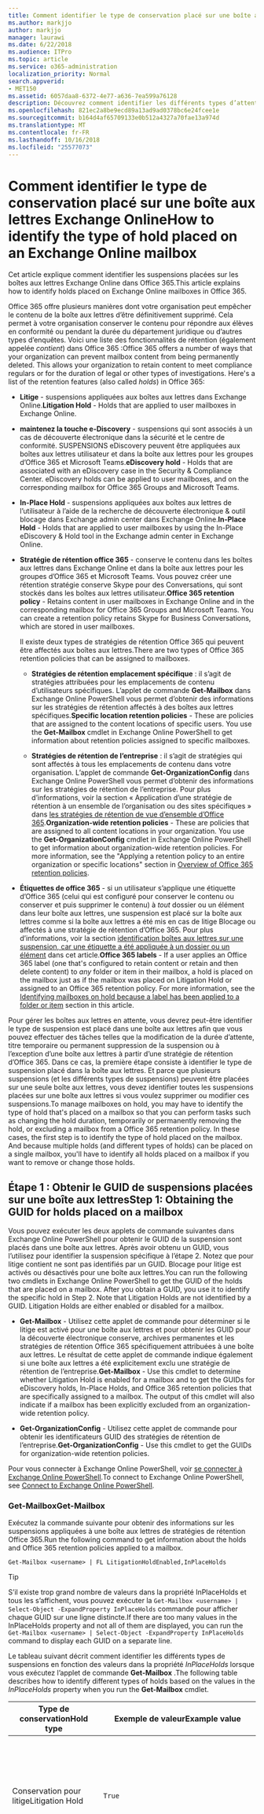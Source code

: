 ```yaml
---
title: Comment identifier le type de conservation placé sur une boîte aux lettres Exchange Online
ms.author: markjjo
author: markjjo
manager: laurawi
ms.date: 6/22/2018
ms.audience: ITPro
ms.topic: article
ms.service: o365-administration
localization_priority: Normal
search.appverid:
- MET150
ms.assetid: 6057daa8-6372-4e77-a636-7ea599a76128
description: Découvrez comment identifier les différents types d’attente qui peuvent être placées sur une boîte aux lettres Office 365. Ces types de suspensions incluent litige, suspensions eDiscovery et des stratégies de rétention Office 365. Vous pouvez également déterminer si un utilisateur a été exclu d’une stratégie de rétention de l’entreprise
ms.openlocfilehash: 821ec2a8be9ecd89a13ad9ad0378bc6e24fcee1e
ms.sourcegitcommit: b164d4af65709133e0b512a4327a70fae13a974d
ms.translationtype: MT
ms.contentlocale: fr-FR
ms.lasthandoff: 10/16/2018
ms.locfileid: "25577073"
---
```

# <a name="how-to-identify-the-type-of-hold-placed-on-an-exchange-online-mailbox"></a><span data-ttu-id="2bbde-105">Comment identifier le type de conservation placé sur une boîte aux lettres Exchange Online</span><span class="sxs-lookup"><span data-stu-id="2bbde-105">How to identify the type of hold placed on an Exchange Online mailbox</span></span>

<span data-ttu-id="2bbde-106">Cet article explique comment identifier les suspensions placées sur les boîtes aux lettres Exchange Online dans Office 365.</span><span class="sxs-lookup"><span data-stu-id="2bbde-106">This article explains how to identify holds placed on Exchange Online mailboxes in Office 365.</span></span>

<span data-ttu-id="2bbde-p102">Office 365 offre plusieurs manières dont votre organisation peut empêcher le contenu de la boîte aux lettres d’être définitivement supprimé. Cela permet à votre organisation conserver le contenu pour répondre aux élèves en conformité ou pendant la durée du département juridique ou d’autres types d’enquêtes. Voici une liste des fonctionnalités de rétention (également appelée *contient*) dans Office 365 :</span><span class="sxs-lookup"><span data-stu-id="2bbde-p102">Office 365 offers a number of ways that your organization can prevent mailbox content from being permanently deleted. This allows your organization to retain content to meet compliance regulars or for the duration of legal or other types of investigations. Here's a list of the retention features (also called *holds*) in Office 365:</span></span>

- <span data-ttu-id="2bbde-110">**Litige** - suspensions appliquées aux boîtes aux lettres dans Exchange Online.</span><span class="sxs-lookup"><span data-stu-id="2bbde-110">**Litigation Hold** - Holds that are applied to user mailboxes in Exchange Online.</span></span>

- <span data-ttu-id="2bbde-p103">**maintenez la touche e-Discovery** - suspensions qui sont associés à un cas de découverte électronique dans la sécurité et le centre de conformité. SUSPENSIONS eDiscovery peuvent être appliquées aux boîtes aux lettres utilisateur et dans la boîte aux lettres pour les groupes d’Office 365 et Microsoft Teams.</span><span class="sxs-lookup"><span data-stu-id="2bbde-p103">**eDiscovery hold** - Holds that are associated with an eDiscovery case in the Security & Compliance Center. eDiscovery holds can be applied to user mailboxes, and on the corresponding mailbox for Office 365 Groups and Microsoft Teams.</span></span>

- <span data-ttu-id="2bbde-113">**In-Place Hold** - suspensions appliquées aux boîtes aux lettres de l’utilisateur à l’aide de la recherche de découverte électronique & outil blocage dans Exchange admin center dans Exchange Online.</span><span class="sxs-lookup"><span data-stu-id="2bbde-113">**In-Place Hold** - Holds that are applied to user mailboxes by using the In-Place eDiscovery & Hold tool in the Exchange admin center in Exchange Online.</span></span>

- <span data-ttu-id="2bbde-p104">**Stratégie de rétention office 365** - conserve le contenu dans les boîtes aux lettres dans Exchange Online et dans la boîte aux lettres pour les groupes d’Office 365 et Microsoft Teams. Vous pouvez créer une rétention stratégie conserve Skype pour des Conversations, qui sont stockés dans les boîtes aux lettres utilisateur.</span><span class="sxs-lookup"><span data-stu-id="2bbde-p104">**Office 365 retention policy** - Retains content in user mailboxes in Exchange Online and in the corresponding mailbox for Office 365 Groups and Microsoft Teams. You can create a retention policy retains Skype for Business Conversations, which are stored in user mailboxes.</span></span>

  <span data-ttu-id="2bbde-116">Il existe deux types de stratégies de rétention Office 365 qui peuvent être affectés aux boîtes aux lettres.</span><span class="sxs-lookup"><span data-stu-id="2bbde-116">There are two types of Office 365 retention policies that can be assigned to mailboxes.</span></span>

    - <span data-ttu-id="2bbde-p105">**Stratégies de rétention emplacement spécifique** : il s’agit de stratégies attribuées pour les emplacements de contenu d’utilisateurs spécifiques. L’applet de commande **Get-Mailbox** dans Exchange Online PowerShell vous permet d’obtenir des informations sur les stratégies de rétention affectés à des boîtes aux lettres spécifiques.</span><span class="sxs-lookup"><span data-stu-id="2bbde-p105">**Specific location retention policies** - These are policies that are assigned to the content locations of specific users. You use the **Get-Mailbox** cmdlet in Exchange Online PowerShell to get information about retention policies assigned to specific mailboxes.</span></span>

    - <span data-ttu-id="2bbde-p106">**Stratégies de rétention de l’entreprise** : il s’agit de stratégies qui sont affectés à tous les emplacements de contenu dans votre organisation. L’applet de commande **Get-OrganizationConfig** dans Exchange Online PowerShell vous permet d’obtenir des informations sur les stratégies de rétention de l’entreprise. Pour plus d’informations, voir la section « Application d’une stratégie de rétention à un ensemble de l’organisation ou des sites spécifiques » dans [les stratégies de rétention de vue d’ensemble d’Office 365](retention-policies.md#applying-a-retention-policy-to-an-entire-organization-or-specific-locations).</span><span class="sxs-lookup"><span data-stu-id="2bbde-p106">**Organization-wide retention policies** - These are policies that are assigned to all content locations in your organization. You use the **Get-OrganizationConfig** cmdlet in Exchange Online PowerShell to get information about organization-wide retention policies. For more information, see the "Applying a retention policy to an entire organization or specific locations" section in [Overview of Office 365 retention policies](retention-policies.md#applying-a-retention-policy-to-an-entire-organization-or-specific-locations).</span></span>

- <span data-ttu-id="2bbde-p107">**Étiquettes de office 365** - si un utilisateur s’applique une étiquette d’Office 365 (celui qui est configuré pour conserver le contenu ou conserver et puis supprimer le contenu) à *tout* dossier ou un élément dans leur boîte aux lettres, une suspension est placé sur la boîte aux lettres comme si la boîte aux lettres a été mis en cas de litige Blocage ou affectés à une stratégie de rétention d’Office 365. Pour plus d’informations, voir la section [identification boîtes aux lettres sur une suspension, car une étiquette a été appliquée à un dossier ou un élément](#identifying-mailboxes-on-hold-because-a-label-has-been-applied-to-a-folder-or-item) dans cet article.</span><span class="sxs-lookup"><span data-stu-id="2bbde-p107">**Office 365 labels** - If a user applies an Office 365 label (one that's configured to retain content or retain and then delete content) to *any* folder or item in their mailbox, a hold is placed on the mailbox just as if the mailbox was placed on Litigation Hold or assigned to an Office 365 retention policy. For more information, see the [Identifying mailboxes on hold because a label has been applied to a folder or item](#identifying-mailboxes-on-hold-because-a-label-has-been-applied-to-a-folder-or-item) section in this article.</span></span>

<span data-ttu-id="2bbde-p108">Pour gérer les boîtes aux lettres en attente, vous devrez peut-être identifier le type de suspension est placé dans une boîte aux lettres afin que vous pouvez effectuer des tâches telles que la modification de la durée d’attente, titre temporaire ou permanent suppression de la suspension ou à l’exception d’une boîte aux lettres à partir d’une stratégie de rétention d’Office 365. Dans ce cas, la première étape consiste à identifier le type de suspension placé dans la boîte aux lettres. Et parce que plusieurs suspensions (et les différents types de suspensions) peuvent être placées sur une seule boîte aux lettres, vous devez identifier toutes les suspensions placées sur une boîte aux lettres si vous voulez supprimer ou modifier ces suspensions.</span><span class="sxs-lookup"><span data-stu-id="2bbde-p108">To manage mailboxes on hold, you may have to identify the type of hold that's placed on a mailbox so that you can perform tasks such as changing the hold duration, temporarily or permanently removing the hold, or excluding a mailbox from a Office 365 retention policy. In these cases, the first step is to identify the type of hold placed on the mailbox. And because multiple holds (and different types of holds) can be placed on a single mailbox, you'll have to identify all holds placed on a mailbox if you want to remove or change those holds.</span></span>

## <a name="step-1-obtaining-the-guid-for-holds-placed-on-a-mailbox"></a><span data-ttu-id="2bbde-127">Étape 1 : Obtenir le GUID de suspensions placées sur une boîte aux lettres</span><span class="sxs-lookup"><span data-stu-id="2bbde-127">Step 1: Obtaining the GUID for holds placed on a mailbox</span></span>

<span data-ttu-id="2bbde-p109">Vous pouvez exécuter les deux applets de commande suivantes dans Exchange Online PowerShell pour obtenir le GUID de la suspension sont placés dans une boîte aux lettres. Après avoir obtenu un GUID, vous l’utilisez pour identifier la suspension spécifique à l’étape 2. Notez que pour litige contient ne sont pas identifiés par un GUID. Blocage pour litige est activés ou désactivés pour une boîte aux lettres.</span><span class="sxs-lookup"><span data-stu-id="2bbde-p109">You can run the following two cmdlets in Exchange Online PowerShell to get the GUID of the holds that are placed on a mailbox. After you obtain a GUID, you use it to identify the specific hold in Step 2. Note that Litigation Holds are not identified by a GUID. Litigation Holds are either enabled or disabled for a mailbox.</span></span>

- <span data-ttu-id="2bbde-p110">**Get-Mailbox** - Utilisez cette applet de commande pour déterminer si le litige est activé pour une boîte aux lettres et pour obtenir les GUID pour la découverte électronique conserve, archives permanentes et les stratégies de rétention Office 365 spécifiquement attribuées à une boîte aux lettres. Le résultat de cette applet de commande indique également si une boîte aux lettres a été explicitement exclu une stratégie de rétention de l’entreprise.</span><span class="sxs-lookup"><span data-stu-id="2bbde-p110">**Get-Mailbox** - Use this cmdlet to determine whether Litigation Hold is enabled for a mailbox and to get the GUIDs for eDiscovery holds, In-Place Holds, and Office 365 retention policies that are specifically assigned to a mailbox. The output of this cmdlet will also indicate if a mailbox has been explicitly excluded from an organization-wide retention policy.</span></span>

- <span data-ttu-id="2bbde-134">**Get-OrganizationConfig** - Utilisez cette applet de commande pour obtenir les identificateurs GUID des stratégies de rétention de l’entreprise.</span><span class="sxs-lookup"><span data-stu-id="2bbde-134">**Get-OrganizationConfig** - Use this cmdlet to get the GUIDs for organization-wide retention policies.</span></span>

<span data-ttu-id="2bbde-135">Pour vous connecter à Exchange Online PowerShell, voir [se connecter à Exchange Online PowerShell](https://docs.microsoft.com/powershell/exchange/exchange-online/connect-to-exchange-online-powershell/connect-to-exchange-online-powershell?view=exchange-ps).</span><span class="sxs-lookup"><span data-stu-id="2bbde-135">To connect to Exchange Online PowerShell, see [Connect to Exchange Online PowerShell](https://docs.microsoft.com/powershell/exchange/exchange-online/connect-to-exchange-online-powershell/connect-to-exchange-online-powershell?view=exchange-ps).</span></span>

### <a name="get-mailbox"></a><span data-ttu-id="2bbde-136">Get-Mailbox</span><span class="sxs-lookup"><span data-stu-id="2bbde-136">Get-Mailbox</span></span>

<span data-ttu-id="2bbde-137">Exécutez la commande suivante pour obtenir des informations sur les suspensions appliquées à une boîte aux lettres de stratégies de rétention Office 365.</span><span class="sxs-lookup"><span data-stu-id="2bbde-137">Run the following command to get information about the holds and Office 365 retention policies applied to a mailbox.</span></span>

```
Get-Mailbox <username> | FL LitigationHoldEnabled,InPlaceHolds
```

> [!TIP]
> <span data-ttu-id="2bbde-138">S’il existe trop grand nombre de valeurs dans la propriété InPlaceHolds et tous les s’affichent, vous pouvez exécuter la `Get-Mailbox <username> | Select-Object -ExpandProperty InPlaceHolds` commande pour afficher chaque GUID sur une ligne distincte.</span><span class="sxs-lookup"><span data-stu-id="2bbde-138">If there are too many values in the InPlaceHolds property and not all of them are displayed, you can run the `Get-Mailbox <username> | Select-Object -ExpandProperty InPlaceHolds` command to display each GUID on a separate line.</span></span>

<span data-ttu-id="2bbde-139">Le tableau suivant décrit comment identifier les différents types de suspensions en fonction des valeurs dans la propriété *InPlaceHolds* lorsque vous exécutez l’applet de commande **Get-Mailbox** .</span><span class="sxs-lookup"><span data-stu-id="2bbde-139">The following table describes how to identify different types of holds based on the values in the *InPlaceHolds* property when you run the **Get-Mailbox** cmdlet.</span></span>


|<span data-ttu-id="2bbde-140">Type de conservation</span><span class="sxs-lookup"><span data-stu-id="2bbde-140">Hold type</span></span>  |<span data-ttu-id="2bbde-141">Exemple de valeur</span><span class="sxs-lookup"><span data-stu-id="2bbde-141">Example value</span></span>  |<span data-ttu-id="2bbde-142">Comment identifier la suspension</span><span class="sxs-lookup"><span data-stu-id="2bbde-142">How to identify the hold</span></span>  |
|---------|---------|---------|
|<span data-ttu-id="2bbde-143">Conservation pour litige</span><span class="sxs-lookup"><span data-stu-id="2bbde-143">Litigation Hold</span></span>     |    `True`     |     <span data-ttu-id="2bbde-144">Blocage pour litige est activé pour une boîte aux lettres si la propriété *LitigationHoldEnabled* est définie sur `True`.</span><span class="sxs-lookup"><span data-stu-id="2bbde-144">Litigation Hold is enabled for a mailbox if the *LitigationHoldEnabled* property is set to `True`.</span></span>    |
|<span data-ttu-id="2bbde-145">blocage eDiscovery</span><span class="sxs-lookup"><span data-stu-id="2bbde-145">eDiscovery hold</span></span>     |  `UniH7d895d48-7e23-4a8d-8346-533c3beac15d`       |   <span data-ttu-id="2bbde-p111">La *propriété InPlaceHolds* contient le GUID de n’importe quel suspension associé à un cas de découverte électronique dans la sécurité et le centre de conformité. Vous pouvez indiquer il s’agit d’un blocage eDiscovery, car le GUID commence par la `UniH` préfixe (ce qui indique une attente unifiée).</span><span class="sxs-lookup"><span data-stu-id="2bbde-p111">The *InPlaceHolds property* contains the GUID of any hold associated with an eDiscovery case in the Security & Compliance Center. You can tell this is an eDiscovery hold because the GUID starts with the `UniH` prefix (which denotes a Unified Hold).</span></span>      |
|<span data-ttu-id="2bbde-148">Blocage local</span><span class="sxs-lookup"><span data-stu-id="2bbde-148">In-Place Hold</span></span>     |     `c0ba3ce811b6432a8751430937152491` <br/> <span data-ttu-id="2bbde-149">ou</span><span class="sxs-lookup"><span data-stu-id="2bbde-149">or</span></span> <br/> `cld9c0a984ca74b457fbe4504bf7d3e00de`  |     <span data-ttu-id="2bbde-p112">La propriété *InPlaceHolds* contient le GUID de la conservation inaltérable qui est placé sur la boîte aux lettres. Vous pouvez indiquer il s’agit d’une conservation inaltérable, car le GUID ne soit commence par un préfixe ou il commence par la `cld` préfixe.</span><span class="sxs-lookup"><span data-stu-id="2bbde-p112">The *InPlaceHolds* property contains the GUID of the In-Place Hold that's placed on the mailbox. You can tell this is an In-Place Hold because the GUID either doesn't start with a prefix or it starts with the `cld` prefix.</span></span>     |
|<span data-ttu-id="2bbde-152">Office 365 stratégie de rétention spécifiquement la boîte aux lettres</span><span class="sxs-lookup"><span data-stu-id="2bbde-152">Office 365 retention policy specifically applied to the mailbox</span></span>     |    `mbxcdbbb86ce60342489bff371876e7f224:1` <br/> <span data-ttu-id="2bbde-153">ou</span><span class="sxs-lookup"><span data-stu-id="2bbde-153">or</span></span> <br/> `skp127d7cf1076947929bf136b7a2a8c36f:3`     |     <span data-ttu-id="2bbde-p113">La propriété InPlaceHolds contient le GUID de la stratégie de rétention n’importe quel emplacement spécifique qui est appliqué à la boîte aux lettres. Vous pouvez identifier les stratégies de rétention, car le GUID commence par la `mbx` ou `skp` préfixe. Le `skp` préfixe indique que la stratégie de rétention est appliquée aux Skype pour des conversations dans la boîte aux lettres de l’utilisateur.</span><span class="sxs-lookup"><span data-stu-id="2bbde-p113">The InPlaceHolds property contains GUIDs of any specific location retention policy that's applied to the mailbox. You can identify retention policies because the GUID starts with the `mbx` or the `skp` prefix. The `skp` prefix indicates that the retention policy is applied to Skype for Business conversations in the user's mailbox.</span></span>    |
|<span data-ttu-id="2bbde-157">Exclus d’une stratégie de rétention à l’échelle de l’organisation Office 365</span><span class="sxs-lookup"><span data-stu-id="2bbde-157">Excluded from an organization-wide Office 365 retention policy</span></span>     |   `-mbxe9b52bf7ab3b46a286308ecb29624696`      |     <span data-ttu-id="2bbde-158">Si une boîte aux lettres est exclu d’une stratégie de rétention à l’échelle de l’organisation Office 365, le GUID de la stratégie de rétention est exclu de la boîte aux lettres est affiché dans la propriété InPlaceHolds et identifié par le `-mbx` préfixe.</span><span class="sxs-lookup"><span data-stu-id="2bbde-158">If a mailbox is excluded from an organization-wide Office 365 retention policy, the GUID for the retention policy the mailbox is excluded from is displayed in the InPlaceHolds property and is identified by the `-mbx` prefix.</span></span>    |

### <a name="get-organizationconfig"></a><span data-ttu-id="2bbde-159">Get-OrganizationConfig</span><span class="sxs-lookup"><span data-stu-id="2bbde-159">Get-OrganizationConfig</span></span>
<span data-ttu-id="2bbde-p114">Si la propriété *InPlaceHolds* est vide lorsque vous exécutez l’applet de commande **Get-Mailbox** , toujours il peut y avoir au moins une échelle de l’organisation Office 365 de rétention appliquée à la boîte aux lettres. Exécutez la commande suivante dans Exchange Online PowerShell pour obtenir une liste de GUID pour les stratégies de rétention d’Office 365 à l’échelle de l’organisation.</span><span class="sxs-lookup"><span data-stu-id="2bbde-p114">If the *InPlaceHolds* property is empty when you run the **Get-Mailbox** cmdlet, there still may be one or more organization-wide Office 365 retention policies applied to the mailbox. Run the following command in Exchange Online PowerShell to get a list of GUIDs for organization-wide Office 365 retention policies.</span></span>

```
Get-OrganizationConfig | FL InPlaceHolds
```

> [!TIP]
> <span data-ttu-id="2bbde-162">S’il existe trop grand nombre de valeurs dans la propriété InPlaceHolds et tous les s’affichent, vous pouvez exécuter la `Get-OrganizationConfig | Select-Object -ExpandProperty InPlaceHolds` commande pour afficher chaque GUID sur une ligne distincte.</span><span class="sxs-lookup"><span data-stu-id="2bbde-162">If there are too many values in the InPlaceHolds property and not all of them are displayed, you can run the `Get-OrganizationConfig | Select-Object -ExpandProperty InPlaceHolds` command to display each GUID on a separate line.</span></span>

<span data-ttu-id="2bbde-163">Le tableau suivant décrit les différents types de suspensions d’échelle de l’organisation et comment identifier chaque type basé sur les GUID contenus dans la propriété *InPlaceHolds* lorsque vous exécutez l’applet de commande **Get-OrganizationConfig** .</span><span class="sxs-lookup"><span data-stu-id="2bbde-163">The following table describes the different types of organization-wide holds and how to identify each type based on the GUIDs contained in *InPlaceHolds* property when you run the **Get-OrganizationConfig** cmdlet.</span></span>


|<span data-ttu-id="2bbde-164">Type de conservation</span><span class="sxs-lookup"><span data-stu-id="2bbde-164">Hold type</span></span>  |<span data-ttu-id="2bbde-165">Exemple de valeur</span><span class="sxs-lookup"><span data-stu-id="2bbde-165">Example value</span></span>  |<span data-ttu-id="2bbde-166">Description</span><span class="sxs-lookup"><span data-stu-id="2bbde-166">Description</span></span>  |
|---------|---------|---------|
|<span data-ttu-id="2bbde-167">Stratégies de rétention 365 Office appliqué aux boîtes aux lettres Exchange, les dossiers publics Exchange et les équipes salles de conversation</span><span class="sxs-lookup"><span data-stu-id="2bbde-167">Office 365 retention policies applied to Exchange mailboxes, Exchange public folders, and Teams chats</span></span>    |      `mbx7cfb30345d454ac0a989ab3041051209:2`   |   <span data-ttu-id="2bbde-p115">Stratégies de rétention de l’entreprise appliquent aux boîtes aux lettres Exchange, des dossiers publics Exchange, et 1xN conversations dans Microsoft Teams sont identifiées par le GUID qui commencent par la `mbx` préfixe. Notez que les conversations 1xN sont stockées dans la boîte aux lettres de participants à la conversation individuelles.</span><span class="sxs-lookup"><span data-stu-id="2bbde-p115">Organization-wide retention policies applied to Exchange mailboxes, Exchange public folders, and 1xN chats in Microsoft Teams are identified by GUIDs that start with the `mbx` prefix. Note that 1xN chats are stored in the mailbox of the individual chat participants.</span></span>      |
|<span data-ttu-id="2bbde-170">Office 365 stratégie de rétention des messages canal Office 365 groupes et les équipes</span><span class="sxs-lookup"><span data-stu-id="2bbde-170">Office 365 retention policy applied to Office 365 Groups and Teams channel messages</span></span>     |   `grp1a0a132ee8944501a4bb6a452ec31171:3`      |    <span data-ttu-id="2bbde-p116">Échelle de l’organisation de rétention appliquée aux groupes de Office 365 et les messages de canal dans Microsoft Teams est identifiées par le GUID qui commencent par la `grp` préfixe. Notez que les messages de canal sont stockés dans la boîte aux lettres de groupe qui est associé à un Team Microsoft.</span><span class="sxs-lookup"><span data-stu-id="2bbde-p116">Organization-wide retention policies applied to Office 365 groups and channel messages in Microsoft Teams are identified by GUIDs that start with the `grp` prefix. Note that channel messages are stored in the group mailbox that is associated with a Microsoft Team.</span></span>     |

<span data-ttu-id="2bbde-173">Pour plus d’informations de rétention appliquée à Microsoft Teams, consultez la section « Emplacement des équipes » [vue d’ensemble des stratégies de rétention](retention-policies.md#applying-a-retention-policy-to-an-entire-organization-or-specific-locations).</span><span class="sxs-lookup"><span data-stu-id="2bbde-173">For more information retention policies applied to Microsoft Teams, see the "Teams location" section [Overview of retention policies](retention-policies.md#applying-a-retention-policy-to-an-entire-organization-or-specific-locations).</span></span>

### <a name="understanding-the-format-of-the-inplaceholds-value-for-retention-policies"></a><span data-ttu-id="2bbde-174">Présentation du format de la valeur de InPlaceHolds de stratégies de rétention</span><span class="sxs-lookup"><span data-stu-id="2bbde-174">Understanding the format of the InPlaceHolds value for retention policies</span></span>

<span data-ttu-id="2bbde-p117">Outre le préfixe (mbx, skp ou groupe) qui identifie un élément dans la propriété InPlaceHolds comme une stratégie de rétention Office 365, la valeur contient également un suffixe qui identifie le type d’action de rétention est configuré pour la stratégie. Par exemple, le suffixe de l’action est mise en surbrillance en gras dans les exemples suivants :</span><span class="sxs-lookup"><span data-stu-id="2bbde-p117">In addition to the prefix (mbx, skp, or grp) that identifies an item in the InPlaceHolds property as an Office 365 retention policy, the value also contains a suffix that identifies the type of retention action that's configured for the policy. For example, the action suffix is highlighted in bold type in the following examples:</span></span>

   <span data-ttu-id="2bbde-177">`skp127d7cf1076947929bf136b7a2a8c36f`**: 1**</span><span class="sxs-lookup"><span data-stu-id="2bbde-177">`skp127d7cf1076947929bf136b7a2a8c36f`**:1**</span></span>

   <span data-ttu-id="2bbde-178">`mbx7cfb30345d454ac0a989ab3041051209`**: 2**</span><span class="sxs-lookup"><span data-stu-id="2bbde-178">`mbx7cfb30345d454ac0a989ab3041051209`**:2**</span></span>

   <span data-ttu-id="2bbde-179">`grp1a0a132ee8944501a4bb6a452ec31171`**: 3**</span><span class="sxs-lookup"><span data-stu-id="2bbde-179">`grp1a0a132ee8944501a4bb6a452ec31171`**:3**</span></span>

<span data-ttu-id="2bbde-180">Le tableau suivant définit les trois actions de rétention possibles :</span><span class="sxs-lookup"><span data-stu-id="2bbde-180">The following table defines the three possible retention actions:</span></span>

|<span data-ttu-id="2bbde-181">Valeur</span><span class="sxs-lookup"><span data-stu-id="2bbde-181">Value</span></span>  |<span data-ttu-id="2bbde-182">Description</span><span class="sxs-lookup"><span data-stu-id="2bbde-182">Description</span></span>  |
|---------|---------|
|<span data-ttu-id="2bbde-183">**1**</span><span class="sxs-lookup"><span data-stu-id="2bbde-183">**1**</span></span>     | <span data-ttu-id="2bbde-184">Indique la stratégie de rétention est configurée pour supprimer des éléments ; la stratégie ne conserve des éléments.</span><span class="sxs-lookup"><span data-stu-id="2bbde-184">Indicates the retention policy is configured to delete items; the policy doesn't retain items.</span></span>        |
|<span data-ttu-id="2bbde-185">**2**</span><span class="sxs-lookup"><span data-stu-id="2bbde-185">**2**</span></span>    |    <span data-ttu-id="2bbde-186">Indique la stratégie de rétention est configurée pour contenir les éléments ; la stratégie ne supprime pas les éléments après l’expiration de la période de rétention.</span><span class="sxs-lookup"><span data-stu-id="2bbde-186">Indicates the retention policy is configured to hold items; the policy doesn't delete items after the retention period expires.</span></span>     |
|<span data-ttu-id="2bbde-187">**3**</span><span class="sxs-lookup"><span data-stu-id="2bbde-187">**3**</span></span>     |   <span data-ttu-id="2bbde-188">Indique la stratégie de rétention est configurée pour contenir les éléments et les supprimer après expiration de la période de rétention.</span><span class="sxs-lookup"><span data-stu-id="2bbde-188">Indicates the retention policy is configured to hold items and then delete them after the retention period expires.</span></span>      |

<span data-ttu-id="2bbde-189">Pour plus d’informations sur les actions de rétention, voir la section « Soutènement de contenu pour une période spécifique » dans la [vue d’ensemble des stratégies de rétention](retention-policies.md#retaining-content-for-a-specific-period-of-time).</span><span class="sxs-lookup"><span data-stu-id="2bbde-189">For more information about retention actions, see the "Retaining content for a specific period of time" section in [Overview of retention policies](retention-policies.md#retaining-content-for-a-specific-period-of-time).</span></span>
   
## <a name="step-2-using-the-guid-to-identify-the-hold"></a><span data-ttu-id="2bbde-190">Étape 2 : Utiliser le GUID pour identifier la suspension</span><span class="sxs-lookup"><span data-stu-id="2bbde-190">Step 2: Using the GUID to identify the hold</span></span>

<span data-ttu-id="2bbde-p118">Après avoir obtenu le GUID d’une suspension est appliquée à une boîte aux lettres, l’étape suivante consiste à utiliser ce GUID pour identifier la suspension. Les sections suivantes montrent comment identifier le nom de la mise en attente (et autres informations) à l’aide de la suspension GUID.</span><span class="sxs-lookup"><span data-stu-id="2bbde-p118">After you obtain the GUID for a hold that is applied to a mailbox, the next step is to use that GUID to identify the hold. The following sections show how to identify the name of the hold (and other information) by using the hold GUID.</span></span>

### <a name="ediscovery-holds"></a><span data-ttu-id="2bbde-193">SUSPENSIONS eDiscovery</span><span class="sxs-lookup"><span data-stu-id="2bbde-193">eDiscovery holds</span></span>

<span data-ttu-id="2bbde-p119">Exécutez les commandes suivantes dans PowerShell du centre de conformité et de sécurité pour identifier un blocage eDiscovery qui est appliqué à la boîte aux lettres. Utiliser le GUID (notamment le préfixe UniH) pour la découverte électronique en attente que vous avez identifié à l’étape 1. La première commande crée une variable qui contient des informations sur la suspension ; Cette variable est utilisée dans les autres commandes. La deuxième commande affiche le nom du cas eDiscovery qu'est associée à la suspension. La troisième commande affiche le nom de la suspension et une liste des boîtes aux lettres à que la suspension s’applique.</span><span class="sxs-lookup"><span data-stu-id="2bbde-p119">Run the following commands in Security & Compliance Center PowerShell to identify an eDiscovery hold that's applied to the mailbox. Use the GUID (not including the UniH prefix) for the eDiscovery hold that you identified in Step 1. The first command creates a variable that contains information about the hold; this variable is used in the other commands. The second command displays the name of the eDiscovery case the hold is associated with. The third command displays the name of the hold and a list of the mailboxes the hold applies to.</span></span>

```
$CaseHold = Get-CaseHoldPolicy <hold GUID without prefix>
```

```
Get-ComplianceCase $CaseHold.CaseId | FL Name
```

```
$CaseHold | FL Name,ExchangeLocation
```

<span data-ttu-id="2bbde-199">Pour vous connecter à PowerShell du centre de conformité et de sécurité, voir [se connecter à Office 365 sécurité & PowerShell du centre de conformité](https://docs.microsoft.com/powershell/exchange/office-365-scc/connect-to-scc-powershell/connect-to-scc-powershell?view=exchange-ps).</span><span class="sxs-lookup"><span data-stu-id="2bbde-199">To connect to Security & Compliance Center PowerShell, see  [Connect to Office 365 Security & Compliance Center PowerShell](https://docs.microsoft.com/powershell/exchange/office-365-scc/connect-to-scc-powershell/connect-to-scc-powershell?view=exchange-ps).</span></span>

### <a name="in-place-holds"></a><span data-ttu-id="2bbde-200">Archives permanentes</span><span class="sxs-lookup"><span data-stu-id="2bbde-200">In-Place Holds</span></span>

<span data-ttu-id="2bbde-p120">Exécutez la commande suivante dans Exchange Online PowerShell pour identifier la In-Place Hold qui est appliqué à la boîte aux lettres. Utilisez le GUID pour la conservation inaltérable que vous avez identifié à l’étape 1. La commande affiche le nom de la suspension et une liste des boîtes aux lettres à que la suspension s’applique.</span><span class="sxs-lookup"><span data-stu-id="2bbde-p120">Run the following command in Exchange Online PowerShell to identify the In-Place Hold that's applied to the mailbox. Use the GUID for the In-Place Hold that you identified in Step 1. The command displays the name of the hold and a list of the mailboxes the hold applies to.</span></span>

```
Get-MailboxSearch -InPlaceHoldIdentity <hold GUID> | FL Name,SourceMailboxes
```
<span data-ttu-id="2bbde-204">Notez que si le GUID pour la conservation inaltérable commence par la `cld` prefix, veillez à inclure le préfixe lors de l’exécution de la commande précédente.</span><span class="sxs-lookup"><span data-stu-id="2bbde-204">Note that if the GUID for the In-Place Hold starts with the `cld` prefix, be sure to include the prefix when running the previous command.</span></span>

### <a name="office-365-retention-policies"></a><span data-ttu-id="2bbde-205">Stratégies de rétention Office 365</span><span class="sxs-lookup"><span data-stu-id="2bbde-205">Office 365 retention policies</span></span>

<span data-ttu-id="2bbde-p121">Exécutez la commande suivante dans PowerShell du centre de conformité et de sécurité pour l’identité de la stratégie de rétention d’Office 365 (emplacement spécifique ou à l’échelle de l’organisation) qui est appliquée à la boîte aux lettres. Utilisez le GUID (notamment le préfixe mbx, skp ou groupe ou le suffixe d’action) que vous avez identifié à l’étape 1.</span><span class="sxs-lookup"><span data-stu-id="2bbde-p121">Run the following command in Security & Compliance Center PowerShell to identity the Office 365 retention policy (organization-wide or specific location) that's applied to the mailbox. Use the GUID (not including the mbx, skp, or grp prefix or the action suffix) that you identified in Step 1.</span></span>

```
Get-RetentionCompliancePolicy <hold GUID without prefix or suffix> -DistributionDetail  | FL Name,*Location
```

## <a name="identifying-mailboxes-on-hold-because-a-label-has-been-applied-to-a-folder-or-item"></a><span data-ttu-id="2bbde-208">Identifier les boîtes aux lettres sur stocker, car une étiquette a été appliquée à un dossier ou un élément</span><span class="sxs-lookup"><span data-stu-id="2bbde-208">Identifying mailboxes on hold because a label has been applied to a folder or item</span></span>

<span data-ttu-id="2bbde-p122">Chaque fois qu’un utilisateur s’applique une étiquette qui est configurée pour conserver le contenu ou conserver et puis supprimer le contenu à un dossier ou un élément dans leur boîte aux lettres, la propriété de la boîte aux lettres *ComplianceTagHoldApplied* est définie sur **True**. Dans ce cas, la boîte aux lettres est considéré comme être mise en attente, comme s’il a été mis en attente pour litige ou affecté à une stratégie de rétention d’Office 365. Lorsque la propriété *ComplianceTagHoldApplied* est définie sur **True**, les éléments suivants peuvent se produire :</span><span class="sxs-lookup"><span data-stu-id="2bbde-p122">Whenever a user applies a label that's configured to retain content or retain and then delete content to any folder or item in their mailbox, the *ComplianceTagHoldApplied* mailbox property is set to **True**. When this happens, the mailbox is considered to be on hold, just as if it was placed on Litigation Hold or assigned to an Office 365 retention policy. When the *ComplianceTagHoldApplied* property is set to **True**, the following things may occur:</span></span>

- <span data-ttu-id="2bbde-212">Si la boîte aux lettres ou le compte d’utilisateur de l’utilisateur Office 365 est supprimé, la boîte aux lettres devient une [boîte aux lettres inactive](inactive-mailboxes-in-office-365.md).</span><span class="sxs-lookup"><span data-stu-id="2bbde-212">If the mailbox or the user's Office 365 user account is deleted, the mailbox becomes an [inactive mailbox](inactive-mailboxes-in-office-365.md).</span></span>
- <span data-ttu-id="2bbde-213">Vous ne pourrez pas désactiver la boîte aux lettres (la boîte aux lettres principale ou la boîte aux lettres archive, s’il est activé).</span><span class="sxs-lookup"><span data-stu-id="2bbde-213">You won't be able to disable the mailbox (either the primary mailbox or the archive mailbox, if it's enabled).</span></span>
- <span data-ttu-id="2bbde-p123">Éléments dans la boîte aux lettres peuvent être conservés plus longtemps que prévu. Il s’agit, car la boîte aux lettres est en attente et par conséquent aucun élément n’est définitivement supprimés (définitivement).</span><span class="sxs-lookup"><span data-stu-id="2bbde-p123">Items in the mailbox may be retained longer than expected. This is because the mailbox is on hold and therefore no items will be permanently deleted (purged).</span></span>

<span data-ttu-id="2bbde-216">Pour afficher la valeur de la propriété *ComplianceTagHoldApplied* , exécutez la commande suivante dans Exchange Online PowerShell :</span><span class="sxs-lookup"><span data-stu-id="2bbde-216">To view the value of the *ComplianceTagHoldApplied* property, run the following command in Exchange Online PowerShell:</span></span>

```
Get-Mailbox <username> |FL ComplianceTagHoldApplied
```

<span data-ttu-id="2bbde-217">Pour plus d’informations sur les étiquettes, voir [vue d’ensemble d’Office 365 étiquettes](labels.md).</span><span class="sxs-lookup"><span data-stu-id="2bbde-217">For more information about labels, see [Overview of Office 365 labels](labels.md).</span></span>

## <a name="managing-mailboxes-on-delay-hold"></a><span data-ttu-id="2bbde-218">La gestion des boîtes aux lettres sur le délai de blocage</span><span class="sxs-lookup"><span data-stu-id="2bbde-218">Managing mailboxes on delay hold</span></span>

<span data-ttu-id="2bbde-p124">Une fois que n’importe quel type de suspension est supprimé d’une boîte aux lettres, la valeur de la propriété de la boîte aux lettres *DelayHoldApplied* est définie sur **True**. Cela se produit la prochaine fois que l’Assistant dossier géré traite la boîte aux lettres et détecte qu’une suspension a été supprimée. Est appelé un *délai de blocage* et signifie que la suppression effective de la suspension est différée pendant 30 jours empêcher les données d’être définitivement supprimés (définitivement) de la boîte aux lettres. Cela permet d’administrateurs permet de rechercher ou de récupérer des éléments de boîte aux lettres qui seront purgés une fois la suspension est réellement supprimée. Lorsque le délai est suspendu sur la boîte aux lettres, la boîte aux lettres est considérée en attente pour une durée illimitée, en tant que si la boîte aux lettres a été litige. Après 30 jours, la suspension de délai d’attente expire et Office 365 tente automatiquement de supprimer la suspension de délai d’attente (en définissant la propriété *DelayHoldApplied* sur **False**) afin que le blocage soit réellement supprimé. Après la propriété *DelayHoldApplied* sur **False**, les éléments qui sont marquées pour suppression seront purgés la prochaine fois que la boîte aux lettres est traitée par l’Assistant dossier géré.</span><span class="sxs-lookup"><span data-stu-id="2bbde-p124">After any type of hold is removed from a mailbox, the value of the *DelayHoldApplied* mailbox property is set to **True**. This occurs the next time the Managed Folder Assistant processes the mailbox and detects that a hold has been removed. This is called a *delay hold* and means that the actual removal of the hold is delayed for 30 days to prevent data from being permanently deleted (purged) from the mailbox. This gives admins an opportunity to search for or recover mailbox items that will be purged after the hold is actually removed. When a delay hold is placed on the mailbox, the mailbox is still considered to be on hold for an unlimited duration, as if the mailbox was on Litigation Hold. After 30 days, the delay hold expires, and Office 365 will automatically attempt to remove the delay hold (by setting the *DelayHoldApplied* property to **False**) so that the hold will be actually removed. After the *DelayHoldApplied* property to **False**, items that are marked for removal will be purged the next time the mailbox is processed by the Managed Folder Assistant.</span></span>

<span data-ttu-id="2bbde-226">Pour afficher la valeur de la propriété *DelayHoldApplied* pour une boîte aux lettres, exécutez la commande suivante dans Exchange Online PowerShell.</span><span class="sxs-lookup"><span data-stu-id="2bbde-226">To view the value for the *DelayHoldApplied* property for a mailbox, run the following command in Exchange Online PowerShell.</span></span>

```
Get-Mailbox <username> | FL DelayHoldApplied
```

<span data-ttu-id="2bbde-227">Pour supprimer la suspension de délai d’attente avant son expiration, vous pouvez exécuter la commande suivante dans Exchange Online PowerShell :</span><span class="sxs-lookup"><span data-stu-id="2bbde-227">To remove the delay hold before it expires, you can run the following command in Exchange Online PowerShell:</span></span> 
 
```
Set-Mailbox <username> -RemoveDelayHoldApplied
```
<span data-ttu-id="2bbde-228">Notez que vous devez être affecté au rôle suspens pour raisons juridiques dans Exchange Online à utiliser le paramètre *RemoveDelayHoldApplied*</span><span class="sxs-lookup"><span data-stu-id="2bbde-228">Note that you must be assigned the Legal Hold role in Exchange Online to use the *RemoveDelayHoldApplied* parameter</span></span> 

<span data-ttu-id="2bbde-229">Pour supprimer la suspension de délai d’attente sur une boîte aux lettres inactive, exécutez la commande suivante dans Exchange Online PowerShell :</span><span class="sxs-lookup"><span data-stu-id="2bbde-229">To remove the delay hold on an inactive mailbox, run the following command in Exchange Online PowerShell:</span></span>

```
Set-Mailbox <DN or Exchange GUID> -InactiveMailbox -RemoveDelayHoldApplied
```

> [!TIP]
> <span data-ttu-id="2bbde-p125">La meilleure façon de spécifier une boîte aux lettres inactive dans la commande précédente consiste à utiliser sa valeur de nom unique ou le GUID de Exchange. À l’aide d’une de ces valeurs permet d’éviter que par inadvertance spécifiant la boîte aux lettres incorrect.</span><span class="sxs-lookup"><span data-stu-id="2bbde-p125">The best way to specify an inactive mailbox in the previous command is to use its Distinguished Name or Exchange GUID value. Using one of these values helps prevent accidentally specifying the wrong mailbox.</span></span> 

## <a name="next-steps"></a><span data-ttu-id="2bbde-232">Étapes suivantes</span><span class="sxs-lookup"><span data-stu-id="2bbde-232">Next steps</span></span>

<span data-ttu-id="2bbde-p126">Après avoir identifié les suspensions appliquées à une boîte aux lettres, vous pouvez effectuer des tâches telles que la modification de la durée de la suspension, temporairement ou supprimer définitivement la suspension, ou dans le cas des stratégies de rétention Office 365, à l’exception d’une boîte aux lettres inactive à partir de la stratégie. Pour plus d’informations sur l’exécution de tâches relatives aux suspensions, voir l’une des rubriques suivantes :</span><span class="sxs-lookup"><span data-stu-id="2bbde-p126">After you identify the holds that are applied to a mailbox, you can perform tasks such as changing the duration of the hold, temporarily or permanently removing the hold, or in the case of Office 365 retention policies, excluding an inactive mailbox from the policy. For more information about performing tasks related to holds, see the one of the following topics:</span></span>

- <span data-ttu-id="2bbde-p127">Exécutez le [Set-RetentionCompliancePolicy - AddExchangeLocationException \<boîte aux lettres utilisateur >](https://docs.microsoft.com/powershell/module/exchange/policy-and-compliance-retention/Set-RetentionCompliancePolicy?view=exchange-ps) commande PowerShell de centre de conformité et de sécurité à exclure d’une boîte aux lettres à partir d’une stratégie de rétention d’Office 365 à l’échelle de l’organisation. Notez que cette commande peut uniquement être utilisée pour les stratégies de rétention où est égale à la valeur de la propriété *ExchangeLocation* `All`.</span><span class="sxs-lookup"><span data-stu-id="2bbde-p127">Run the [Set-RetentionCompliancePolicy -AddExchangeLocationException \<user mailbox>](https://docs.microsoft.com/powershell/module/exchange/policy-and-compliance-retention/Set-RetentionCompliancePolicy?view=exchange-ps) command in Security & Compliance Center PowerShell to exclude a mailbox from an organization-wide Office 365 retention policy. Note that this command can only be used for retention policies where the value for the *ExchangeLocation* property equals `All`.</span></span>

- <span data-ttu-id="2bbde-237">Exécutez le [Set-Mailbox - ExcludeFromOrgHolds \<conserver GUID sans le préfixe ou le suffixe >](https://docs.microsoft.com/powershell/module/exchange/mailboxes/set-mailbox?view=exchange-ps) command dans Exchange Online PowerShell pour exclure une boîte aux lettres inactive d’une stratégie de rétention d’Office 365 à l’échelle de l’organisation.</span><span class="sxs-lookup"><span data-stu-id="2bbde-237">Run the [Set-Mailbox -ExcludeFromOrgHolds \<hold GUID without prefix or suffix>](https://docs.microsoft.com/powershell/module/exchange/mailboxes/set-mailbox?view=exchange-ps) command in Exchange Online PowerShell to exclude an inactive mailbox from an organization-wide Office 365 retention policy.</span></span>

- [<span data-ttu-id="2bbde-238">Modifier la durée d’attente pour une boîte aux lettres inactive dans Office 365</span><span class="sxs-lookup"><span data-stu-id="2bbde-238">Change the hold duration for an inactive mailbox in Office 365</span></span>](change-the-hold-duration-for-an-inactive-mailbox.md)

- [<span data-ttu-id="2bbde-239">Supprimer une boîte aux lettres inactive dans Office 365</span><span class="sxs-lookup"><span data-stu-id="2bbde-239">Delete an inactive mailbox in Office 365</span></span>](delete-an-inactive-mailbox.md)

- [<span data-ttu-id="2bbde-240">Supprimer des éléments en attente dans le dossier Éléments récupérables des boîtes aux lettres basées sur le cloud</span><span class="sxs-lookup"><span data-stu-id="2bbde-240">Delete items in the Recoverable Items folder of cloud-based mailboxes on hold</span></span>](delete-items-in-the-recoverable-items-folder-of-mailboxes-on-hold.md)

